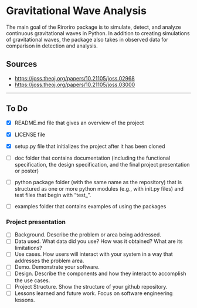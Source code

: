 # Gravitational Wave Analysis
The main goal of the Riroriro package is to simulate, detect, and analyze continuous gravitational waves in Python. In addition to creating simulations of gravitational waves, the package also takes in observed data for comparison in detection and analysis.

## Sources
- https://joss.theoj.org/papers/10.21105/joss.02968
- https://joss.theoj.org/papers/10.21105/joss.03000


--------------------

## To Do

- [x] README.md file that gives an overview of the project
- [x] LICENSE file
- [x] setup.py file that initializes the project after it has been cloned
- [ ] doc folder that contains documentation (including the functional specification, the design specification, and the final project presentation or poster)
- [ ] python package folder (with the same name as the repository) that is structured as one or more python modules (e.g., with init.py files) and test files that begin with “test_”.
- [ ] examples folder that contains examples of using the packages


### Project presentation

- [ ] Background. Describe the problem or area being addressed.
- [ ] Data used. What data did you use? How was it obtained? What are its limitations?
- [ ] Use cases. How users will interact with your system in a way that addresses the problem area.
- [ ] Demo. Demonstrate your software.
- [ ] Design. Describe the components and how they interact to accomplish the use cases.
- [ ] Project Structure. Show the structure of your github repository.
- [ ] Lessons learned and future work. Focus on software engineering lessons.
